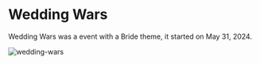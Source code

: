 # Wedding Wars
Wedding Wars was a event with a Bride theme, it started on May 31, 2024.

![wedding-wars](https://github.com/user-attachments/assets/c3d73b9c-71b4-4882-a040-18358c699657)
